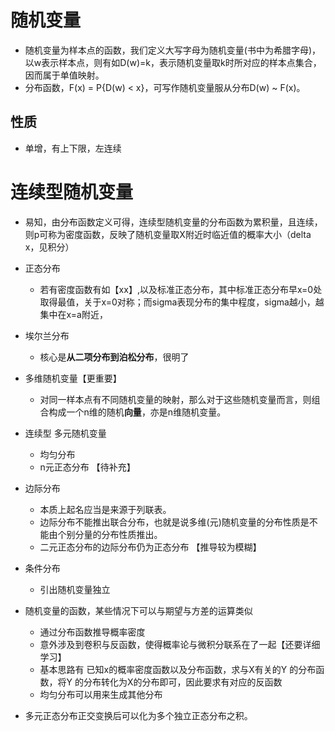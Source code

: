 # 随机变量
- 随机变量为样本点的函数，我们定义大写字母为随机变量(书中为希腊字母)，以w表示样本点，则有如D(w)=k，表示随机变量取k时所对应的样本点集合，因而属于单值映射。
- 分布函数，F(x) = P{D(w) < x}，可写作随机变量服从分布D(w) ~ F(x)。
## 性质
- 单增，有上下限，左连续

# 连续型随机变量
- 易知，由分布函数定义可得，连续型随机变量的分布函数为累积量，且连续，则p可称为密度函数，反映了随机变量取X附近时临近值的概率大小（delta x，见积分）
- 正态分布
    - 若有密度函数有如【xx】,以及标准正态分布，其中标准正态分布早x=0处取得最值，关于x=0对称；而sigma表现分布的集中程度，sigma越小，越集中在x=a附近，
- 埃尔兰分布
    - 核心是**从二项分布到泊松分布**，很明了

- 多维随机变量【更重要】
    - 对同一样本点有不同随机变量的映射，那么对于这些随机变量而言，则组合构成一个n维的随机**向量**，亦是n维随机变量。
- 连续型 多元随机变量
    - 均匀分布
    - n元正态分布 【待补充】
- 边际分布
    - 本质上起名应当是来源于列联表。
    - 边际分布不能推出联合分布，也就是说多维(元)随机变量的分布性质是不能由个别分量的分布性质推出。
    - 二元正态分布的边际分布仍为正态分布 【推导较为模糊】 
- 条件分布
    - 引出随机变量独立
- 随机变量的函数，某些情况下可以与期望与方差的运算类似
    - 通过分布函数推导概率密度
    - 意外涉及到卷积与反函数，使得概率论与微积分联系在了一起【还要详细学习】
    - 基本思路有 已知x的概率密度函数以及分布函数，求与X有关的Y 的分布函数，将Y 的分布转化为X的分布即可，因此要求有对应的反函数
    - 均匀分布可以用来生成其他分布
- 多元正态分布正交变换后可以化为多个独立正态分布之积。